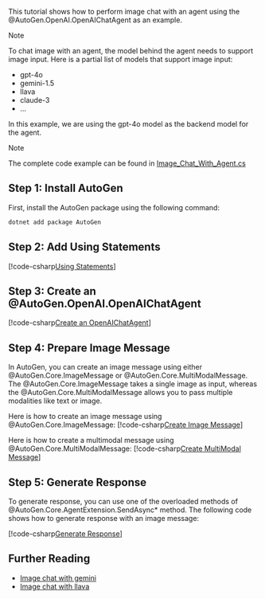 This tutorial shows how to perform image chat with an agent using the @AutoGen.OpenAI.OpenAIChatAgent as an example.

> [!NOTE]
> To chat image with an agent, the model behind the agent needs to support image input. Here is a partial list of models that support image input:
> - gpt-4o
> - gemini-1.5
> - llava
> - claude-3
> - ...
>
> In this example, we are using the gpt-4o model as the backend model for the agent.

> [!NOTE]
> The complete code example can be found in [Image_Chat_With_Agent.cs](https://github.com/microsoft/autogen/blob/main/dotnet/samples/AutoGen.BasicSamples/GettingStart/Image_Chat_With_Agent.cs)

## Step 1: Install AutoGen

First, install the AutoGen package using the following command:

```bash
dotnet add package AutoGen
```

## Step 2: Add Using Statements

[!code-csharp[Using Statements](../../samples/AutoGen.BasicSamples/GettingStart/Image_Chat_With_Agent.cs?name=Using)]

## Step 3: Create an @AutoGen.OpenAI.OpenAIChatAgent

[!code-csharp[Create an OpenAIChatAgent](../../samples/AutoGen.BasicSamples/GettingStart/Image_Chat_With_Agent.cs?name=Create_Agent)]

## Step 4: Prepare Image Message

In AutoGen, you can create an image message using either @AutoGen.Core.ImageMessage or @AutoGen.Core.MultiModalMessage. The @AutoGen.Core.ImageMessage takes a single image as input, whereas the @AutoGen.Core.MultiModalMessage allows you to pass multiple modalities like text or image.

Here is how to create an image message using @AutoGen.Core.ImageMessage:
[!code-csharp[Create Image Message](../../samples/AutoGen.BasicSamples/GettingStart/Image_Chat_With_Agent.cs?name=Prepare_Image_Input)]

Here is how to create a multimodal message using @AutoGen.Core.MultiModalMessage:
[!code-csharp[Create MultiModal Message](../../samples/AutoGen.BasicSamples/GettingStart/Image_Chat_With_Agent.cs?name=Prepare_Multimodal_Input)]

## Step 5: Generate Response

To generate response, you can use one of the overloaded methods of @AutoGen.Core.AgentExtension.SendAsync* method. The following code shows how to generate response with an image message:

[!code-csharp[Generate Response](../../samples/AutoGen.BasicSamples/GettingStart/Image_Chat_With_Agent.cs?name=Chat_With_Agent)]

## Further Reading
- [Image chat with gemini](../articles/AutoGen.Gemini/Image-chat-with-gemini.md)
- [Image chat with llava](../articles/AutoGen.Ollama/Chat-with-llava.md)